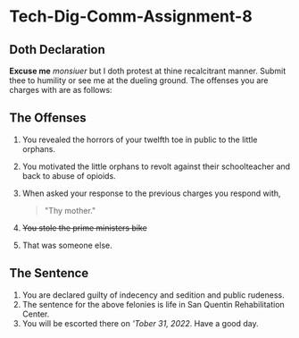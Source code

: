 # Tech-Dig-Comm-Assignment-8

## Doth Declaration

**Excuse me** *monsiuer* but I doth protest at thine recalcitrant manner. Submit thee to humility or see me at the dueling ground. The offenses you are charges with are as follows:

## The Offenses
1. You revealed the horrors of your twelfth toe in public to the little orphans.
2. You motivated the little orphans to revolt against their schoolteacher and back to abuse of opioids.
3. When asked your response to the previous charges you respond with,

   >"Thy mother."
5. ~~You stole the prime ministers bike~~ 
6. That was someone else.

## The Sentence

1. You are declared guilty of indecency and sedition and public rudeness.
2. The sentence for the above felonies is life in San Quentin Rehabilitation Center.
3. You will be escorted there on *'Tober 31, 2022*. Have a good day. 
